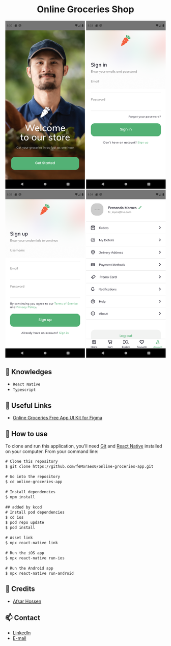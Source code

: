 <h1 align="center">Online Groceries Shop</h1>

<p align="center">
  <img width="250" src="./prints/screen_01_onboarding.png">
  <img width="250" src="./prints/screen_02_sign_in.png">
  <img width="250" src="./prints/screen_03_sign_up.png">
  <img width="250" src="./prints/screen_04_account_tab.png">
</p>

## :rocket: Knowledges
 - `React Native`
 - `Typescript`

## :paperclip: Useful Links
 - [Online Groceries Free App UI Kit for Figma](https://www.uistore.design/items/online-groceries-free-app-ui-kit-for-figma/)

## :book: How to use

To clone and run this application, you'll need [Git](https://git-scm.com/downloads) and [React Native](https://reactnative.dev/docs/getting-started) installed on your computer. From your command line:

```
# Clone this repository
$ git clone https://github.com/feMoraes0/online-groceries-app.git

# Go into the repository
$ cd online-groceries-app

# Install dependencies
$ npm install

## added by kcod
# Install pod dependencies
$ cd ios
$ pod repo update
$ pod install

# Asset link
$ npx react-native link

# Run the iOS app
$ npx react-native run-ios

# Run the Android app
$ npx react-native run-android
```

## :link: Credits
 - [Afsar Hossen](https://dribbble.com/imshuvo97)

## :mailbox: Contact
  - <a target="_blank" href="https://www.linkedin.com/in/fernando-moraes-48a26916a/">LinkedIn</a>
  - <a target="_blank" href="mailto:fernandomoraes.lopes@gmail.com">E-mail</a>
